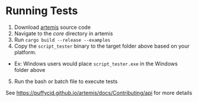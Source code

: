 # Running Tests

1. Download [artemis](https://github.com/puffyCid/artemis) source code
2. Navigate to the _core_ directory in artemis
3. Run `cargo build --release --examples`
4. Copy the `script_tester` binary to the target folder above based on your
   platform.

- Ex: Windows users would place `script_tester.exe` in the Windows folder above

5. Run the bash or batch file to execute tests

See https://puffycid.github.io/artemis/docs/Contributing/api for more
details
